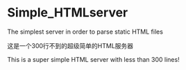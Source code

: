 # Simple_HTMLserver
The simplest server in order to parse static HTML files

这是一个300行不到的超级简单的HTML服务器

This is a super simple HTML server with less than 300 lines!
